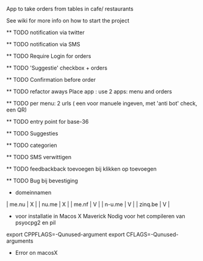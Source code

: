 App to take orders from tables in cafe/ restaurants

See wiki for more info on how to start the project


** TODO notification via twitter

** TODO notification via SMS

** TODO Require Login for orders

** TODO 'Suggestie' checkbox + orders

** TODO Confirmation before order

** TODO refactor aways Place app : use 2 apps: menu and orders

** TODO per menu: 2 urls ( een voor manuele ingeven, met 'anti bot' check, een QR)

** TODO entry point for base-36

** TODO Suggesties

** TODO categorien

** TODO SMS verwittigen

** TODO feedbackback toevoegen bij klikken op toevoegen

** TODO Bug bij bevestiging


* domeinnamen

| me.nu  | X |
| nu.me  | X |
| me.nf  | V |
| n-u.me | V |
|    zinq.be    |  V |


* voor installatie in Macos X Maverick
Nodig voor het compileren van psyocpg2 en pil

export CPPFLAGS=-Qunused-argument
export CFLAGS=-Qunused-arguments

* Error on macosX